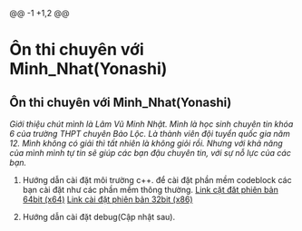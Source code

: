 @@ -1 +1,2 @@
# Ôn thi chuyên với Minh_Nhat(Yonashi)
## Ôn thi chuyên với Minh_Nhat(Yonashi)
*Giới thiệu chút mình là Lâm Vũ Minh Nhật. Mình là học sinh chuyên tin khóa 6 của trường THPT chuyên Bảo Lộc. Là thành viên đội tuyển quốc gia năm 12. Mình không có giải thì tất nhiên là không giỏi rồi. Nhưng với khả năng của mình mình tự tin sẽ giúp các bạn đậu chuyên tin, với sự nỗ lực của các bạn.*

 1. Hướng dẫn cài đặt môi trường c++.
 để cài đặt phần mềm codeblock các bạn cài đặt như các phần mềm thông thường.
 [Link cặt đăt phiên bản 64bit (x64)](https://sourceforge.net/projects/codeblocks/files/Binaries/20.03/Windows/codeblocks-20.03mingw-setup.exe/download)
 [Link cài đặt phiên bản 32bit (x86)](https://sourceforge.net/projects/codeblocks/files/Binaries/20.03/Windows/32bit/codeblocks-20.03mingw-32bit-setup.exe/download)
 
 2. Hướng dẫn cài đặt debug(Cập nhật sau).
